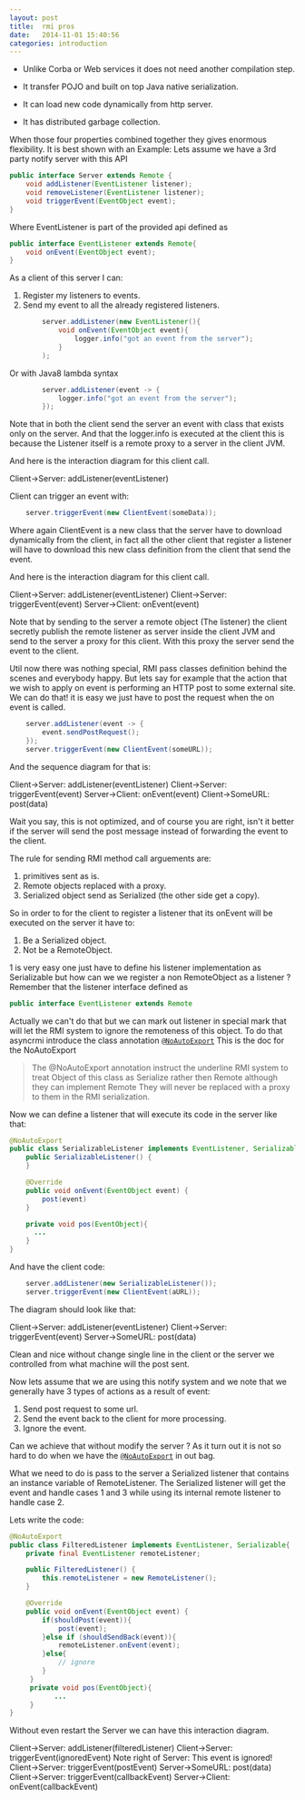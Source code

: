 ```yaml
---
layout: post
title:  rmi pros
date:   2014-11-01 15:40:56
categories: introduction
---
```


- Unlike Corba or Web services it does not need another compilation step.

- It transfer POJO and built on top Java native serialization.

- It can load new code dynamically from http server.

- It has distributed garbage collection.

When those four properties combined together they gives enormous flexibility.
It is best shown with an Example:
Lets assume we have a 3rd party notify server with this API

````java
public interface Server extends Remote {
    void addListener(EventListener listener);
    void removeListener(EventListener listener);
    void triggerEvent(EventObject event);
}
````
Where EventListener is part of the provided api defined as

````java
public interface EventListener extends Remote{
    void onEvent(EventObject event);
}
````

As a client of this server I can:

1. Register my listeners to events.
2. Send my event to all the already registered listeners.

````java
        server.addListener(new EventListener(){
            void onEvent(EventObject event){
                logger.info("got an event from the server");
            }
        );
````

Or with Java8 lambda syntax

````java
        server.addListener(event -> {
            logger.info("got an event from the server");
        });
````

Note that in both the client send the server an event with class that exists only on the server.
And that the logger.info is executed at the client this is because the Listener itself is a remote proxy to a server
in the client JVM.

And here is the interaction diagram for this client call.
<div class="diagram">
    Client->Server: addListener(eventListener)
</div>

Client can trigger an event with:

```java
    server.triggerEvent(new ClientEvent(someData));
```

Where again ClientEvent is a new class that the server have to download dynamically from the client,
in fact all the other client that register a listener will have to download this new
class definition from the client that send the event.

And here is the interaction diagram for this client call.
<div class="diagram">
    Client->Server: addListener(eventListener)
    Client->Server: triggerEvent(event)
    Server->Client: onEvent(event)
</div>

Note that by sending to the server a remote object (The listener) the client secretly publish
the remote listener as server inside the client JVM and send to the server a proxy for this client.
With this proxy the server send the event to the client.

Util now there was nothing special, RMI pass classes definition behind the scenes and everybody happy.
But lets say for example that the action that we wish to apply on event is performing an HTTP post to some external site.
We can do that! it is easy we just have to post the request when the on event is called.

```java
    server.addListener(event -> {
        event.sendPostRequest();
    });
    server.triggerEvent(new ClientEvent(someURL));
```
And the sequence diagram for that is:
<div class="diagram">
    Client->Server: addListener(eventListener)
    Client->Server: triggerEvent(event)
    Server->Client: onEvent(event)
    Client->SomeURL: post(data)
</div>

Wait you say, this is not optimized, and of course you are right, isn't it better if the server will send the post
message instead of forwarding the event to the client.

The rule for sending RMI method call arguements are:

1. primitives sent as is.
2. Remote objects replaced with a proxy.
3. Serialized object send as Serialized (the other side get a copy).


So in order to for the client to register a listener that its onEvent will be executed on the server it have to:

1. Be a Serialized object.
2. Not be a RemoteObject.

1 is very easy one just have to define his listener implementation as Serializable but how can we we register a non RemoteObject as a listener ?
Remember that the listener interface defined as

```java
public interface EventListener extends Remote
```

Actually we can't do that but we can mark out listener in special mark that will let the RMI system to ignore the remoteness of this object.
To do that asyncrmi introduce the class annotation [`@NoAutoExport`](https://github.com/barakb/asyncrmi/blob/master/src/main/java/org/async/rmi/NoAutoExport.java)
This is the doc for the NoAutoExport

>The @NoAutoExport annotation instruct the underline RMI system to
>treat Object of this class as Serialize rather then Remote although they can implement Remote
>They will never be replaced with a proxy to them in the RMI serialization.

Now we can define a listener that will execute its code in the server like that:


```java
@NoAutoExport
public class SerializableListener implements EventListener, Serializable{
    public SerializableListener() {
    }

    @Override
    public void onEvent(EventObject event) {
        post(event)
    }

    private void pos(EventObject){
      ...
    }
}

```
And have the client code:

```java
    server.addListener(new SerializableListener());
    server.triggerEvent(new ClientEvent(aURL));
```

The diagram should look like that:

<div class="diagram">
    Client->Server: addListener(eventListener)
    Client->Server: triggerEvent(event)
    Server->SomeURL: post(data)
</div>

Clean and nice without change single line in the client or the server we controlled from what machine will the post sent.

Now lets assume that we are using this notify system and we note that we generally have 3 types of actions as a result of event:

1. Send post request to some url.
2. Send the event back to the client for more processing.
3. Ignore the event.


Can we achieve that without modify the server ?
As it turn out it is not so hard to do when we have the [`@NoAutoExport`](https://github.com/barakb/asyncrmi/blob/master/src/main/java/org/async/rmi/NoAutoExport.java)
in out bag.

What we need to do is pass to the server a Serialized listener that contains an instance variable of RemoteListener.
The Serialized listener will get the event and handle cases 1 and 3 while using its internal remote listener to handle case 2.

Lets write the code:

```java
@NoAutoExport
public class FilteredListener implements EventListener, Serializable{
    private final EventListener remoteListener;

    public FilteredListener() {
        this.remoteListener = new RemoteListener();
    }

    @Override
    public void onEvent(EventObject event) {
        if(shouldPost(event)){
            post(event);
        }else if (shouldSendBack(event)){
            remoteListener.onEvent(event);
        }else{
            // ignore
        }
     }
     private void pos(EventObject){
           ...
     }
}

```

Without even restart the Server we can have this interaction diagram.

<div class="diagram">
    Client->Server: addListener(filteredListener)
    Client->Server: triggerEvent(ignoredEvent)
    Note right of Server: This event is ignored!
    Client->Server: triggerEvent(postEvent)
    Server->SomeURL: post(data)
    Client->Server: triggerEvent(callbackEvent)
    Server->Client: onEvent(callbackEvent)
</div>




